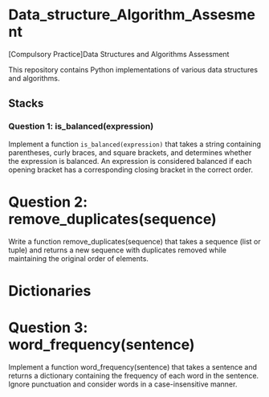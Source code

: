 # Data_structure_Algorithm_Assesment
[Compulsory Practice]Data Structures and Algorithms Assessment

This repository contains Python implementations of various data structures and algorithms.

## Stacks

### Question 1: is_balanced(expression)

Implement a function `is_balanced(expression)` that takes a string containing parentheses, curly braces, and square brackets, and determines whether the expression is balanced. An expression is considered balanced if each opening bracket has a corresponding closing bracket in the correct order.



# Question 2: remove_duplicates(sequence)
Write a function remove_duplicates(sequence) that takes a sequence (list or tuple) and returns a new sequence with duplicates removed while maintaining the original order of elements.

# Dictionaries
# Question 3: word_frequency(sentence)
Implement a function word_frequency(sentence) that takes a sentence and returns a dictionary containing the frequency of each word in the sentence. Ignore punctuation and consider words in a case-insensitive manner.